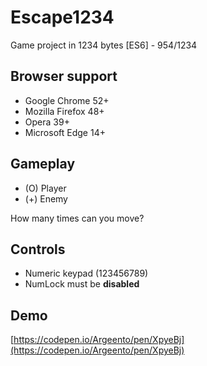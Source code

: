 # Escape1234
Game project in 1234 bytes [ES6] - 954/1234

## Browser support
- Google Chrome 52+
- Mozilla Firefox 48+
- Opera 39+
- Microsoft Edge 14+

## Gameplay
- (O) Player
- (+) Enemy

How many times can you move?

## Controls
- Numeric keypad (123456789)
- NumLock must be **disabled**

## Demo
[https://codepen.io/Argeento/pen/XpyeBj](https://codepen.io/Argeento/pen/XpyeBj)
